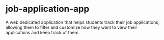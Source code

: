 # job-application-app
A web dedicated application that helps students track their job applications, allowing them to filter and customize how they want to view their applications and keep track of them.
